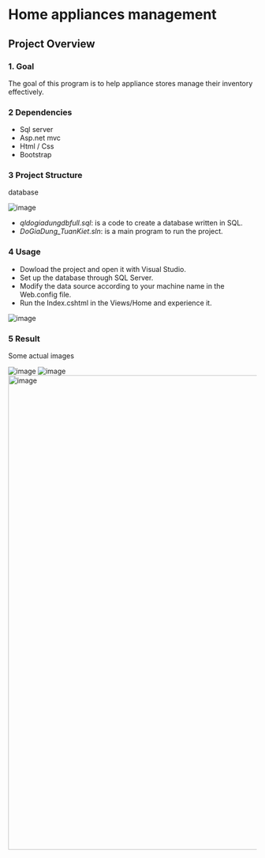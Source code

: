 # Home appliances management

## Project Overview

### 1. Goal

The goal of this program is to help appliance stores manage their inventory effectively.

### 2 Dependencies

* Sql server
* Asp.net mvc
* Html / Css
* Bootstrap

### 3 Project Structure

database

![image](https://github.com/user-attachments/assets/809f7d37-3cb9-4d55-835a-c8f7053a8c83)

* *qldogiadungdbfull.sql*: is a code to create a database written in SQL.
* *DoGiaDung_TuanKiet.sln*: is a main program to run the project.

### 4 Usage

* Dowload the project and open it with Visual Studio.
* Set up the database through SQL Server.
* Modify the data source according to your machine name in the Web.config file.
* Run the Index.cshtml in the Views/Home and experience it.
  
![image](https://github.com/user-attachments/assets/4fec455f-bfb1-4e57-b956-1e5b3291c974)

### 5 Result
Some actual images

![image](https://github.com/user-attachments/assets/5800b4c4-1cef-4cb9-b9a9-757623706c1e)
![image](https://github.com/user-attachments/assets/c9b2b7bb-1934-4506-b0a0-f008c4a51ca7)
<img width="960" alt="image" src="https://github.com/user-attachments/assets/56189f8a-8fe3-42f8-87e7-f2ee54333f3c">



